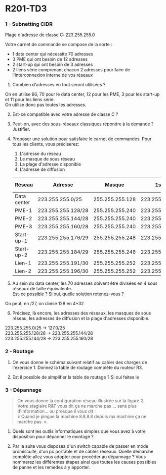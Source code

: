 # R201-TD3

### 1 - Subnetting CIDR

Plage d'adresse de classe C: 223.255.255.0

Votre carnet de commande se compose de la sorte :

- 1 data center qui nécessite 70 adresses
- 3 PME qui ont besoin de 12 adresses
- 2 start-up qui ont besoin de 3 adresses
- 2 liens série comprenant chacun 2 adresses pour faire de l'interconnexion interne de vos réseaux

1. Combien d'adresses en tout seront utilisées ?

  On en utilise 96, 70 pour le data center, 12 pour les PME, 3 pour les start-up et 11 pour les liens série.  
  On utilise donc pas toutes les adresses.

2. Est-ce compatible avec votre adresse de classe C ?
3. Peut-on, avec des sous-réseaux classiques répondre à la demande ? Justifier.
4. Proposer une solution pour satisfaire le carnet de commandes. Pour tous les clients, vous préciserez:
   1. L'adresse du réseau
   2. Le masque de sous réseau
   3. La plage d'adresse disponible
   4. L'adresse de diffusion

    | Réseau      | Adresse            | Masque          | 1st IP          | Last IP         | Adresse de diffusion |
    | ----------- | ------------------ | --------------- | --------------- | --------------- | -------------------- |
    | Data center | 223.255.255.0/25   | 255.255.255.128 | 223.255.255.1   | 223.255.255.126 | 223.255.255.127      |
    | PME-1       | 223.255.255.128/28 | 255.255.255.240 | 223.255.255.129 | 223.255.255.142 | 223.255.255.143      |
    | PME-2       | 223.255.255.144/28 | 255.255.255.240 | 223.255.255.145 | 223.255.255.158 | 223.255.255.159      |
    | PME-3       | 223.255.255.160/28 | 255.255.255.240 | 223.255.255.161 | 223.255.255.174 | 223.255.255.175      |
    | Start-up-1  | 223.255.255.176/29 | 255.255.255.248 | 223.255.255.177 | 223.255.255.182 | 223.255.255.183      |
    | Start-up-2  | 223.255.255.184/29 | 255.255.255.248 | 223.255.255.185 | 223.255.255.189 | 223.255.255.190      |
    | Lien-1      | 223.255.255.191/30 | 255.255.255.252 | 223.255.255.192 | 223.255.255.193 | 223.255.255.194      |
    | Lien-2      | 223.255.255.196/30 | 255.255.255.252 | 223.255.255.197 | 223.255.255.198 | 223.255.255.199      |


5. Au sein du data center, les 70 adresses doivent être divisées en 4 sous réseaux de taille équivalente. <br /> Est-ce possible ? Si oui, quelle solution retenez-vous ?

  On peut, en /27, on divise 128 en 4*32

6. Précisez, là encore, les adresses des réseaux, les masques de sous réseau, les adresses de diffusion et la plage d'adresses disponible.

223.255.255.0/25 -> 127.0/25  
223.255.255.128/28 -> 223.255.255.144/28  
223.255.255.144/28 -> 223.255.255.160/28

### 2 - Routage

1. On vous donne le schéma suivant relatif au cahier des charges de l'exercice 1. Donnez la table de routage complète du routeur R3.

2. Est il possible de simplifier la table de routage ? Si oui faites le

### 3 - Dépannage

> On vous donne la configuration réseau illustrée sur la figure 2.  
> Votre stagiaire R&T vous dit ça ne marche pas ... sans plus d'information... ou presque il vous dit :  
> « Quand je pingue la machine 8.8.8.8 depuis ma machine ça ne marche pas. ».

1. Quels sont les outils informatiques simples que vous avez à votre disposition pour dépanner le montage ?


2. Par la suite vous disposez d'un switch capable de passer en mode promiscuité, d'un pc portable et de câbles réseaux. Quelle démarche complète allez vous adopter pour procéder au dépannage ? Vous nommerez les différentes étapes ainsi que toutes les causes possibles de panne et les remèdes à y apporter.
